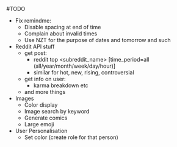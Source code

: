 #TODO
- Fix remindme:
    - Disable spacing at end of time
    - Complain about invalid times
    - Use NZT for the purpose of dates and tomorrow and such
- Reddit API stuff
    - get post:
        - reddit top <subreddit_name> [time_period=all (all/year/month/week/day/hour)]
        - similar for hot, new, rising, controversial
    - get info on user:
        - karma breakdown etc
    - and more things
- Images
    - Color display
    - Image search by keyword
    - Generate comics
    - Large emoji
- User Personalisation
    - Set color (create role for that person)
